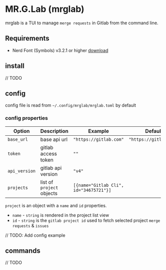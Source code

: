 # MR.G.Lab (mrglab)

mrglab is a TUI to manage `merge requests` in Gitlab from the command line.

## Requirements

- Nerd Font (Symbols) v3.2.1 or higher [ download ](https://github.com/ryanoasis/nerd-fonts/releases/download/v3.2.1/NerdFontsSymbolsOnly.zip)

## install

// TODO

## config

config file is read from `~/.config/mrglab/mrglab.toml` by default

### config properties

| Option        | Description               | Example                                | Default                |
| ------------- | ------------------------- | -------------------------------------- | ---------------------- |
| `base_url`    | base api url              | `"https://gitlab.com"`                 | `"https://gitlab.com"` |
| `token`       | gitlab access token       | `""`                                   |                        |
| `api_version` | gitlab api version        | `"v4"`                                 |                        |
| `projects`    | list of `project` objects | `[{name="Gitlab Cli", id="34675721"}]` |                        |

`project` is an object with a `name` and `id` properties.

- `name` - `string` is rendered in the project list view
- `id` - `string` is the `gitlab project id` used to fetch selected project `merge requests` & `issues`

// TODO: Add config example

## commands

// TODO

